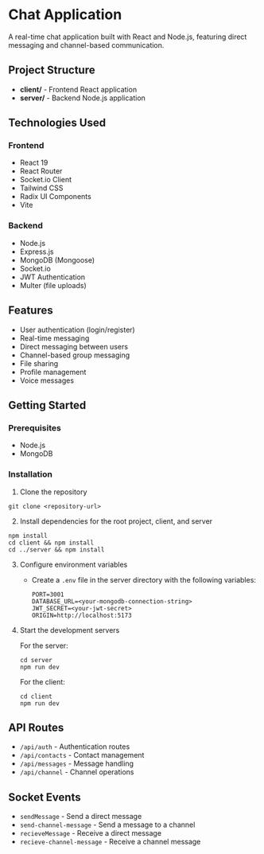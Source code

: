 # Chat Application

A real-time chat application built with React and Node.js, featuring direct messaging and channel-based communication.

## Project Structure

- **client/** - Frontend React application
- **server/** - Backend Node.js application

## Technologies Used

### Frontend
- React 19
- React Router
- Socket.io Client
- Tailwind CSS
- Radix UI Components
- Vite

### Backend
- Node.js
- Express.js
- MongoDB (Mongoose)
- Socket.io
- JWT Authentication
- Multer (file uploads)

## Features

- User authentication (login/register)
- Real-time messaging
- Direct messaging between users
- Channel-based group messaging
- File sharing
- Profile management
- Voice messages

## Getting Started

### Prerequisites
- Node.js
- MongoDB

### Installation

1. Clone the repository
```
git clone <repository-url>
```

2. Install dependencies for the root project, client, and server
```
npm install
cd client && npm install
cd ../server && npm install
```

3. Configure environment variables
   - Create a `.env` file in the server directory with the following variables:
     ```
     PORT=3001
     DATABASE_URL=<your-mongodb-connection-string>
     JWT_SECRET=<your-jwt-secret>
     ORIGIN=http://localhost:5173
     ```

4. Start the development servers

   For the server:
   ```
   cd server
   npm run dev
   ```

   For the client:
   ```
   cd client
   npm run dev
   ```

## API Routes

- `/api/auth` - Authentication routes
- `/api/contacts` - Contact management
- `/api/messages` - Message handling
- `/api/channel` - Channel operations

## Socket Events

- `sendMessage` - Send a direct message
- `send-channel-message` - Send a message to a channel
- `recieveMessage` - Receive a direct message
- `recieve-channel-message` - Receive a channel message 